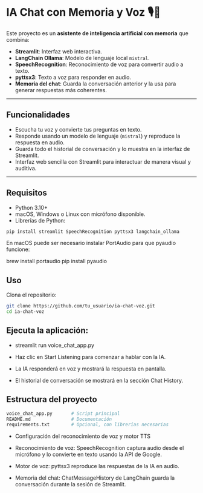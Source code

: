 # IA Chat con Memoria y Voz 🎙️🤖

Este proyecto es un **asistente de inteligencia artificial con memoria** que combina:

- **Streamlit**: Interfaz web interactiva.
- **LangChain Ollama**: Modelo de lenguaje local `mistral`.
- **SpeechRecognition**: Reconocimiento de voz para convertir audio a texto.
- **pyttsx3**: Texto a voz para responder en audio.
- **Memoria del chat**: Guarda la conversación anterior y la usa para generar respuestas más coherentes.

---

## Funcionalidades

- Escucha tu voz y convierte tus preguntas en texto.
- Responde usando un modelo de lenguaje (`mistral`) y reproduce la respuesta en audio.
- Guarda todo el historial de conversación y lo muestra en la interfaz de Streamlit.
- Interfaz web sencilla con Streamlit para interactuar de manera visual y auditiva.

---

## Requisitos

- Python 3.10+
- macOS, Windows o Linux con micrófono disponible.
- Librerías de Python:



```bash
pip install streamlit SpeechRecognition pyttsx3 langchain_ollama
```
En macOS puede ser necesario instalar PortAudio para que pyaudio funcione:

brew install portaudio
pip install pyaudio

## Uso

Clona el repositorio:
```bash
git clone https://github.com/tu_usuario/ia-chat-voz.git
cd ia-chat-voz
```

## Ejecuta la aplicación:

- streamlit run voice_chat_app.py


- Haz clic en Start Listening para comenzar a hablar con la IA.

- La IA responderá en voz y mostrará la respuesta en pantalla.

- El historial de conversación se mostrará en la sección Chat History.

## Estructura del proyecto
```bash
voice_chat_app.py       # Script principal
README.md               # Documentación
requirements.txt        # Opcional, con librerías necesarias
```
- Configuración del reconocimiento de voz y motor TTS

- Reconocimiento de voz: SpeechRecognition captura audio desde el micrófono y lo convierte en texto usando la API de Google.

- Motor de voz: pyttsx3 reproduce las respuestas de la IA en audio.

- Memoria del chat: ChatMessageHistory de LangChain guarda la conversación durante la sesión de Streamlit.
